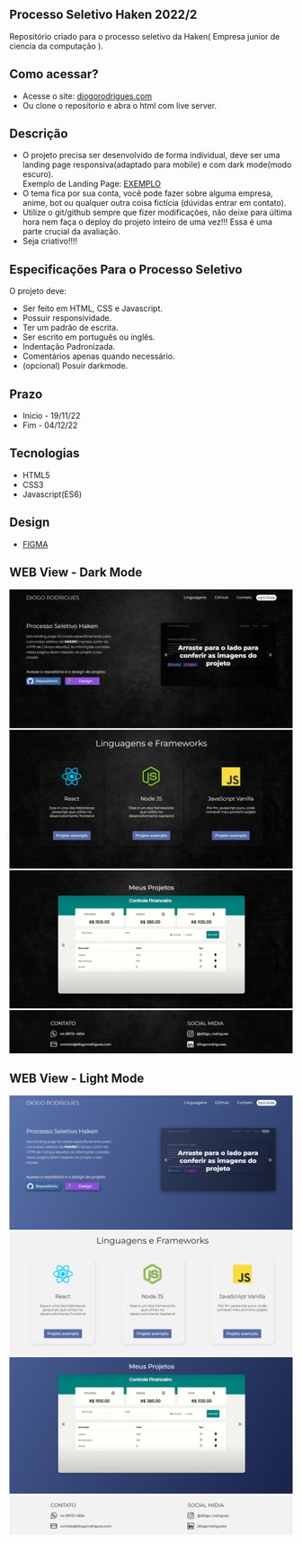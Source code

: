 ## Processo Seletivo Haken 2022/2
Repositório criado para o processo seletivo da Haken( Empresa junior de ciencia da computação ). <br>


## Como acessar?
- Acesse o site: <a target="_blank" href="https://diogorodrigues.com/">diogorodrigues.com</a>
- Ou clone o repositorio e abra o html com live server.

## Descrição
- O projeto precisa ser desenvolvido de forma individual, deve ser uma landing page responsiva(adaptado para mobile) e com dark mode(modo escuro).<br>
Exemplo de Landing Page: <a target="_blank" href="https://wonderfullandingpage.github.io/mylandingpage/">EXEMPLO</a>
- O tema fica por sua conta, você pode fazer sobre alguma empresa, anime, bot ou qualquer outra coisa fictícia (dúvidas entrar em contato).
- Utilize o git/github sempre que fizer modificações, não deixe para última hora nem faça o deploy do projeto inteiro de uma vez!!!
Essa é uma parte crucial da avaliação.
- Seja criativo!!!!

## Especificações Para o Processo Seletivo
O projeto deve:<br>
- Ser feito em HTML, CSS e Javascript. <br>
- Possuir responsividade. <br>
- Ter um padrão de escrita. <br>
- Ser escrito em português ou inglês. <br>
- Indentação Padronizada. <br>
- Comentários apenas quando necessário. <br>
- (opcional) Posuir darkmode.

## Prazo
- Inicio - 19/11/22 <br>
- Fim - 04/12/22

## Tecnologias
- HTML5
- CSS3
- Javascript(ES6)

## Design
- <a href="https://www.figma.com/file/JA3mYFRQX5w7ekMTf4rrT7/Untitled?node-id=103%3A2&t=HdvLUZGs5k55tbDx-1">FIGMA</a>

## WEB View - Dark Mode
<div>
    <!-- <img src="img/README/versão 1.png"> -->
    <img src="img/README/img1.png">
    <img src="img/README/img2.png">
    <img src="img/README/img3.png">
    <img src="img/README/img4.png">
</div>

## WEB View - Light Mode
<div>
    <img src="img/README/img1_light.png">
    <img src="img/README/img2_light.png">
    <img src="img/README/img3_light.png">
    <img src="img/README/img4_light.png">
</div>
